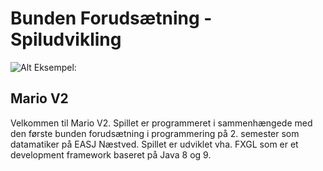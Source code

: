 # Bunden Forudsætning - Spiludvikling

![Alt Eksempel:](https://github.com/Thom9521/Mario-V2/blob/master/Mario/src/assets/textures/Eksempel2.png)

## Mario V2
Velkommen til Mario V2. Spillet er programmeret i sammenhængede med den første bunden forudsætning i programmering på 2. semester som datamatiker på EASJ Næstved. Spillet er udviklet vha. FXGL som er et development framework baseret på Java 8 og 9. 
